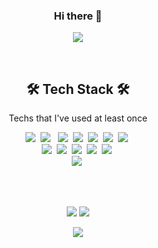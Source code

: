 <h3 align="center">Hi there 👋</h3>
<p align = "center">
  <a href="https://hits.seeyoufarm.com"><img src="https://hits.seeyoufarm.com/api/count/incr/badge.svg?url=https%3A%2F%2Fgithub.com%2Fkimssumin&count_bg=%23F5CBF8&title_bg=%235A4C5F&icon=smugmug.svg&icon_color=%23FFF9F9&title=visit&edge_flat=false"/>     </a>
  
</p>


<br>
<h2 align="center">🛠 Tech Stack 🛠</h2>

<p align="center"> Techs that I've used at least once </p>

<p align="center">
  <img src="https://img.shields.io/badge/Python-3766AB?style=flat-square&logo=Python&logoColor=white"/></a>&nbsp 
  <img src="https://img.shields.io/badge/Java-007396?style=flat-square&logo=Java&logoColor=white"/> </a>&nbsp 
  <img src="https://img.shields.io/badge/C-A8B9CC?style=flat-square&logo=C&logoColor=white"/></a>&nbsp 
  <img src="https://img.shields.io/badge/Javascript-ffb13b?style=flat-square&logo=javascript&logoColor=white"/></a>&nbsp 
  <img src="https://img.shields.io/badge/CSS-1572B6?style=flat-square&logo=css3&logoColor=white"/></a>&nbsp 
  <img src="https://img.shields.io/badge/Linux-FCC624?style=flat-square&logo=Linux&logoColor=white"/></a>&nbsp
  <img src="https://img.shields.io/badge/Node.js-339933?style=flat-square&logo=Node.js&logoColor=white"/></a>&nbsp 
  <br>
  <img src="https://img.shields.io/badge/Mysql-E6B91E?style=flat-square&logo=MySql&logoColor=white"/></a>&nbsp 
  <img src="https://img.shields.io/badge/HTML-E34F26?style=flat-square&logo=HTML5&logoColor=white"/></a>&nbsp 
  <img src="https://img.shields.io/badge/Bootstrap-7952B3?style=flat-square&logo=Bootstrap&logoColor=white"/></a>&nbsp 
  <img src="https://img.shields.io/badge/PyTorch-EE4C2C?style=flat-square&logo=PyTorch&logoColor=white"/></a>&nbsp 
  <img src="https://img.shields.io/badge/TensorFlow-FF6F00?style=flat-square&logo=TensorFlow&logoColor=white"/></a>&nbsp 
  <br>
  <img src="https://img.shields.io/badge/React-61DAFB?style=flat-square&logo=React&logoColor=white"/></a>&nbsp 
  
</p>
<br>
<br>
<p align="center">
<img src="https://img.shields.io/badge/About.me > -302E31?style=for-the-badge&logo=About.me&logoColor=white"/></h3> <a href="https://velog.io/@ssumdev"><img src="https://img.shields.io/badge/Tech%20Blog-11B48A?style=for-the-badge&logo=Velog&logoColor=white&link=https://velog.io/@ssumdev"/></a>
</p>
<p align = "center">
  <img src = "http://mazassumnida.wtf/api/v2/generate_badge?boj=ksumin0730">
  <!-- [![Solved.ac Profile](http://mazassumnida.wtf/api/v2/generate_badge?boj=ksumin0730)](https://solved.ac/ksumin0730) -->
</p>

